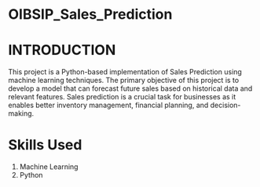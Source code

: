 # OIBSIP_Sales_Prediction
# INTRODUCTION
This project is a Python-based implementation of Sales Prediction using machine learning techniques. The primary objective of this project is to develop a model that can forecast future sales based on historical data and relevant features. Sales prediction is a crucial task for businesses as it enables better inventory management, financial planning, and decision-making.
# Skills Used
1. Machine Learning
2. Python
